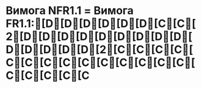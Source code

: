 # Вимога NFR1.1 = Вимога FR1.1:[D[D[D[D[D[D[C[C[2[D[D[D[D[D[D[D[D[D[D[D[D[D[D[2[C[C[C[C[C[C[C[C[C[C[C[C[C[C[C[C[C[C[C

